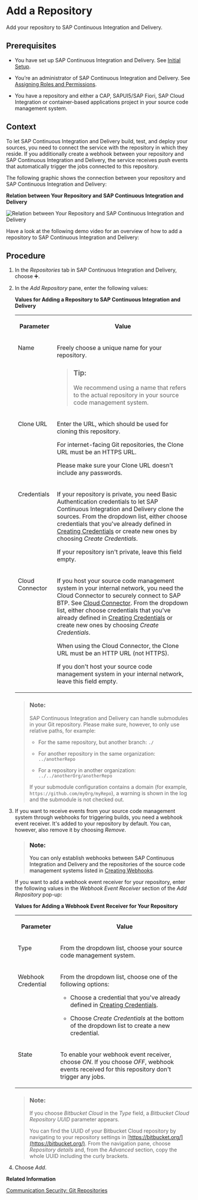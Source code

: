 <!-- loiofc55872ed1f04e7fb78bdee01a977d5a -->

<link rel="stylesheet" type="text/css" href="css/sap-icons.css"/>

# Add a Repository

Add your repository to SAP Continuous Integration and Delivery.



<a name="loiofc55872ed1f04e7fb78bdee01a977d5a__prereq_q2l_4z1_xlb"/>

## Prerequisites

-   You have set up SAP Continuous Integration and Delivery. See [Initial Setup](initial-setup-719acaf.md).

-   You’re an administrator of SAP Continuous Integration and Delivery. See [Assigning Roles and Permissions](assigning-roles-and-permissions-c679ebd.md).

-   You have a repository and either a CAP, SAPUI5/SAP Fiori, SAP Cloud Integration or container-based applications project in your source code management system.




<a name="loiofc55872ed1f04e7fb78bdee01a977d5a__context_gwt_flv_znb"/>

## Context

To let SAP Continuous Integration and Delivery build, test, and deploy your sources, you need to connect the service with the repository in which they reside. If you additionally create a webhook between your repository and SAP Continuous Integration and Delivery, the service receives push events that automatically trigger the jobs connected to this repository.

The following graphic shows the connection between your repository and SAP Continuous Integration and Delivery:

  
  
**Relation between Your Repository and SAP Continuous Integration and Delivery**

![Relation between Your Repository and SAP Continuous Integration and Delivery](images/Repositories_6796338.png "Relation between Your Repository and SAP Continuous Integration and
                            Delivery")

Have a look at the following demo video for an overview of how to add a repository to SAP Continuous Integration and Delivery:





<a name="loiofc55872ed1f04e7fb78bdee01a977d5a__steps_hwt_flv_znb"/>

## Procedure

1.  In the *Repositories* tab in SAP Continuous Integration and Delivery, choose :heavy_plus_sign:.

2.  In the *Add Repository* pane, enter the following values:

    **Values for Adding a Repository to SAP Continuous Integration and Delivery**


    <table>
    <tr>
    <th valign="top">

    Parameter
    
    </th>
    <th valign="top">

    Value
    
    </th>
    </tr>
    <tr>
    <td valign="top">
    
    Name
    
    </td>
    <td valign="top">
    
    Freely choose a unique name for your repository.

    > ### Tip:  
    > We recommend using a name that refers to the actual repository in your source code management system.


    
    </td>
    </tr>
    <tr>
    <td valign="top">
    
    Clone URL
    
    </td>
    <td valign="top">
    
    Enter the URL, which should be used for cloning this repository.

    For internet-facing Git repositories, the Clone URL must be an HTTPS URL.

    Please make sure your Clone URL doesn't include any passwords.
    
    </td>
    </tr>
    <tr>
    <td valign="top">
    
    Credentials
    
    </td>
    <td valign="top">
    
    If your repository is private, you need Basic Authentication credentials to let SAP Continuous Integration and Delivery clone the sources. From the dropdown list, either choose credentials that you've already defined in [Creating Credentials](creating-credentials-6658c81.md) or create new ones by choosing *Create Credentials*.

    If your repository isn't private, leave this field empty.
    
    </td>
    </tr>
    <tr>
    <td valign="top">
    
    Cloud Connector
    
    </td>
    <td valign="top">
    
    If you host your source code management system in your internal network, you need the Cloud Connector to securely connect to SAP BTP. See [Cloud Connector](https://help.sap.com/viewer/cca91383641e40ffbe03bdc78f00f681/Cloud/en-US/e6c7616abb5710148cfcf3e75d96d596.html). From the dropdown list, either choose credentials that you've already defined in [Creating Credentials](creating-credentials-6658c81.md) or create new ones by choosing *Create Credentials*.

    When using the Cloud Connector, the Clone URL must be an HTTP URL \(not HTTPS\).

    If you don't host your source code management system in your internal network, leave this field empty.
    
    </td>
    </tr>
    </table>
    
    > ### Note:  
    > SAP Continuous Integration and Delivery can handle submodules in your Git repository. Please make sure, however, to only use relative paths, for example:
    > 
    > -   For the same repository, but another branch: `./`
    > 
    > -   For another repository in the same organization: `../anotherRepo`
    > 
    > -   For a repository in another organization: `../../anotherOrg/anotherRepo`
    > 
    > 
    > If your submodule configuration contains a domain \(for example, `https://github.com/myOrg/myRepo`\), a warning is shown in the log and the submodule is not checked out.

3.  If you want to receive events from your source code management system through webhooks for triggering builds, you need a webhook event receiver. It's added to your repository by default. You can, however, also remove it by choosing *Remove*.

    > ### Note:  
    > You can only establish webhooks between SAP Continuous Integration and Delivery and the repositories of the source code management systems listed in [Creating Webhooks](creating-webhooks-a273cff.md).

    If you want to add a webhook event receiver for your repository, enter the following values in the *Webhook Event Receiver* section of the *Add Repository* pop-up:

    **Values for Adding a Webhook Event Receiver for Your Repository**


    <table>
    <tr>
    <th valign="top">

    Parameter
    
    </th>
    <th valign="top">

    Value
    
    </th>
    </tr>
    <tr>
    <td valign="top">
    
    Type
    
    </td>
    <td valign="top">
    
    From the dropdown list, choose your source code management system.
    
    </td>
    </tr>
    <tr>
    <td valign="top">
    
    Webhook Credential
    
    </td>
    <td valign="top">
    
    From the dropdown list, choose one of the following options:

    -   Choose a credential that you've already defined in [Creating Credentials](creating-credentials-6658c81.md).

    -   Choose *Create Credentials* at the bottom of the dropdown list to create a new credential.



    
    </td>
    </tr>
    <tr>
    <td valign="top">
    
    State
    
    </td>
    <td valign="top">
    
    To enable your webhook event receiver, choose *ON*. If you choose *OFF*, webhook events received for this repository don't trigger any jobs.
    
    </td>
    </tr>
    </table>
    
    > ### Note:  
    > If you choose *Bitbucket Cloud* in the *Type* field, a *Bitbucket Cloud Repository UUID* parameter appears.
    > 
    > You can find the UUID of your Bitbucket Cloud repository by navigating to your repository settings in [https://bitbucket.org/](https://bitbucket.org/). From the navigation pane, choose *Repository details* and, from the *Advanced* section, copy the whole UUID including the curly brackets.

4.  Choose *Add*.


**Related Information**  


[Communication Security: Git Repositories](git-repositories-2568687.md#loio25686879a3a740ec9c5d01c6070c3610 "Find out about secure network communication between SAP Continuous Integration and Delivery and Internet-facing and corporate Git repositories.")

